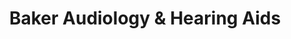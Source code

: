 ---
title: "Baker Audiology & Hearing Aids"
url: /sioux-falls/baker-audiology-and-hearing-aids/
shop: hearing aids
---